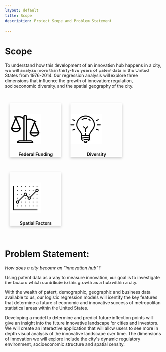 ```yaml
---
layout: default
title: Scope
description: Project Scope and Problem Statement

---
```


<style>

.card {

  box-shadow: 0 4px 8px 0 rgba(0,0,0,0.2);
  transition: 0.3s;
}


.card:hover {
  box-shadow: 0 8px 16px 0 rgba(0,0,0,0.2);
}


.container {
  padding: 2px;

}


.column {
  float: left;
  width: 33%;
  padding: 15px;
}

.row::after {
  content: "";
  clear: both;
  display: table;

.center {
  display: block;
  margin-left: 5px;
  margin-left: 5px;
  width: 100%;
  padding-left: 15px;
  padding-right: 15px;
}

</style>

# Scope
To understand how this development of an innovation hub happens in a city, we will analyze more than thirty-five years of patent data in the United States from 1976-2014. Our regression analysis will explore three dimensions that influence the growth of innovation: regulation, socioeconomic diversity, and the spatial geography of the city.

<br>
<div class="row">
  <div class="column">
    <div class="card">
    <br><br>
      <img src="./images/icon/icons8-scales-filled-100.png"  alt="Funding"  class="center" width="100" height="100"><br>
      <div class="containter" style="text-align:center">
        <h4><b>Federal Funding</b></h4>
        </div>
    </div>
  </div>
  <div class="column">
    <div class="card">
    <br>
    <br>
        <img src="./images/icon/icons8-idea-512.png" alt="Diversity"  class="center" width="100" height="100"><br>
        <div class="containter" style="text-align:center">
          <h4><b>Diversity</b></h4>
        </div>
    </div>
  </div>
  <div class="column">
    <div class="card">
    <br>
    <br>
        <img src="./images/icon/icons8-graph-80.png" alt="Spatial"  class="center" width="100" height="100"><br>
        <div class="containter" style="text-align:center">
            <h4><b>Spatial Factors</b></h4>
        </div>
    </div>
  </div>
</div>

# Problem Statement:

*How does a city become an "innovation hub"?*

<p>Using patent data as a way to measure innovation, our goal is to investigate the factors which contribute to this growth as a hub within a city. </p>

<p>With the wealth of patent, demographic, geographic and business data available to us, our logistic regression models will identify the key features that determine a future of economic and innovative success of metropolitan statistical areas within the United States. </p>

<p>Developing a model to determine and predict future inflection points will give an insight into the future innovative landscape for cities and investors. We will create an interactive application that will allow users to see more in depth visual analysis of the innovative landscape over time. The dimensions of innovation we will explore include the city's dynamic regulatory environment, socioeconomic structure and spatial density.</p>
